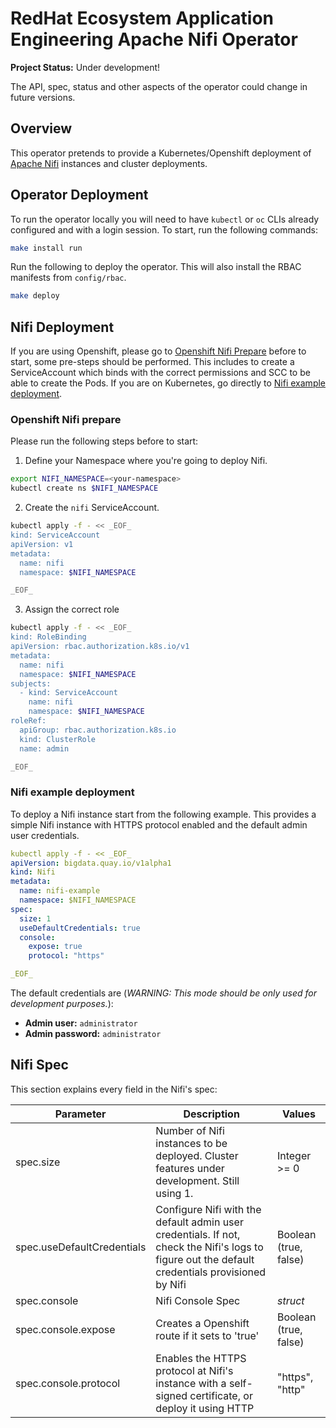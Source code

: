 # RedHat Ecosystem Application Engineering Apache Nifi Operator
**Project Status:** Under development!

The API, spec, status and other aspects of the operator could change in future
versions.


## Overview
This operator pretends to provide a Kubernetes/Openshift deployment of [Apache
Nifi](https://nifi.apache.org/) instances and cluster deployments.

## Operator Deployment
To run the operator locally you will need to have `kubectl` or `oc` CLIs already
configured and with a login session. To start, run the following commands:
```sh
make install run
```


Run the following to deploy the operator. This will also install the RBAC manifests
from `config/rbac`.

```sh
make deploy
```

## Nifi Deployment
If you are using Openshift, please go to [Openshift Nifi
Prepare](#openshift-nifi-prepare) before to start, some pre-steps should be
performed. This includes to create a ServiceAccount which binds with the correct
permissions and SCC to be able to create the Pods. If you are on Kubernetes, go
directly to [Nifi example deployment](#nifi-example-deployment).

### Openshift Nifi prepare
Please run the following steps before to start:
1. Define your Namespace where you're going to deploy Nifi.
```sh
export NIFI_NAMESPACE=<your-namespace>
kubectl create ns $NIFI_NAMESPACE
```

2. Create the `nifi` ServiceAccount.
```sh
kubectl apply -f - << _EOF_
kind: ServiceAccount
apiVersion: v1
metadata:
  name: nifi
  namespace: $NIFI_NAMESPACE

_EOF_
```

3. Assign the correct role
```sh
kubectl apply -f - << _EOF_
kind: RoleBinding
apiVersion: rbac.authorization.k8s.io/v1
metadata:
  name: nifi
  namespace: $NIFI_NAMESPACE
subjects:
  - kind: ServiceAccount
    name: nifi
    namespace: $NIFI_NAMESPACE
roleRef:
  apiGroup: rbac.authorization.k8s.io
  kind: ClusterRole
  name: admin

_EOF_
```

### Nifi example deployment
To deploy a Nifi instance start from the following example. This provides a
simple Nifi instance with HTTPS protocol enabled and the default admin user
credentials.
```yaml
kubectl apply -f - << _EOF_
apiVersion: bigdata.quay.io/v1alpha1
kind: Nifi
metadata:
  name: nifi-example
  namespace: $NIFI_NAMESPACE
spec:
  size: 1
  useDefaultCredentials: true
  console:
    expose: true
    protocol: "https"

_EOF_
```

The default credentials are (*WARNING: This mode should be only used for
development purposes.*):
* **Admin user:** `administrator`
* **Admin password:** `administrator`

## Nifi Spec
This section explains every field in the Nifi's spec:

| Parameter | Description | Values |
|-----------|-------------|--------|
| spec.size | Number of Nifi instances to be deployed. Cluster features under development. Still using 1. | Integer >= 0 |
| spec.useDefaultCredentials | Configure Nifi with the default admin user credentials. If not, check the Nifi's logs to figure out the default credentials provisioned by Nifi | Boolean (true, false) |
| spec.console | Nifi Console Spec | *struct* |
| spec.console.expose | Creates a Openshift route if it sets to 'true' | Boolean (true, false) |
| spec.console.protocol | Enables the HTTPS protocol at Nifi's instance with a self-signed certificate, or deploy it using HTTP | "https", "http" |
